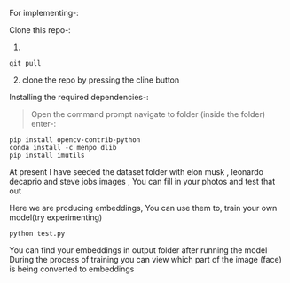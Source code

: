 For implementing-:


Clone this repo-:

1)
```
git pull

```
2) clone the repo by pressing the cline button


Installing the required dependencies-:
> Open the command prompt
> navigate to folder (inside the folder)
> enter-:
```
pip install opencv-contrib-python
conda install -c menpo dlib
pip install imutils
```

At present I have seeded the dataset folder with elon musk , leonardo decaprio and steve jobs images , You can fill in your photos and test that out 

Here we are producing embeddings, You can use them to, train your own model(try experimenting)
```
python test.py
```
You can find your embeddings in output folder after running the model
During the process of training you can view which part of the image (face) is being converted to embeddings

